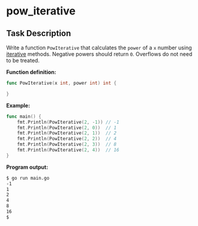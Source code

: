 # pow_iterative

## Task Description

Write a function `PowIterative` that calculates the `power` of a `x` number using [iterative](https://en.wikipedia.org/wiki/Iteration) methods. Negative powers should return `0`. Overflows do not need to be treated.

**Function definition:**

```go
func PowIterative(x int, power int) int {

}
```

**Example:**

```go
func main() {
    fmt.Println(PowIterative(2, -1)) // -1
    fmt.Println(PowIterative(2, 0))  // 1
    fmt.Println(PowIterative(2, 1))  // 2
    fmt.Println(PowIterative(2, 2))  // 4
    fmt.Println(PowIterative(2, 3))  // 8
    fmt.Println(PowIterative(2, 4))  // 16
}
```

**Program output:**

```sh
$ go run main.go
-1
1
2
4
8
16
$
```
